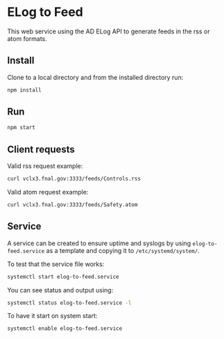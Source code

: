 # ELog to Feed

This web service using the AD ELog API to generate feeds in the rss or atom formats.

## Install

Clone to a local directory and from the installed directory run:
```javascript
npm install
```

## Run

```javascript
npm start
```

## Client requests

Valid rss request example:
```bash
curl vclx3.fnal.gov:3333/feeds/Controls.rss
```

Valid atom request example:
```bash
curl vclx3.fnal.gov:3333/feeds/Safety.atom
```

## Service

A service can be created to ensure uptime and syslogs by using `elog-to-feed.service` as a template and copying it to `/etc/systemd/system/`.

To test that the service file works:
```bash
systemctl start elog-to-feed.service
```

You can see status and output using:
```bash
systemctl status elog-to-feed.service -l
```

To have it start on system start:
```bash
systemctl enable elog-to-feed.service
```